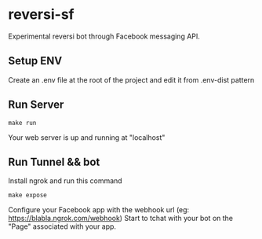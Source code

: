 # reversi-sf

Experimental reversi bot through Facebook messaging API.

## Setup ENV

Create an .env file at the root of the project and edit it from .env-dist pattern

## Run Server

```
make run
```

Your web server is up and running at "localhost"

## Run Tunnel && bot

Install ngrok and run this command

```
make expose
```

Configure your Facebook app with the webhook url (eg: https://blabla.ngrok.com/webhook)
Start to tchat with your bot on the "Page" associated with your app.
